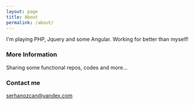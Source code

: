 ```yaml
---
layout: page
title: About
permalink: /about/
---
```


I'm playing PHP, Jquery and some Angular. Working for better than myself!

### More Information

Sharing some functional repos, codes and more...

### Contact me

[serhanozcan@yandex.com](mailto:serhanozcan@yandex.com)
